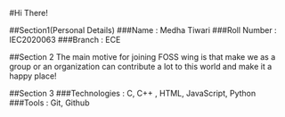 #Hi There!

##Section1(Personal Details)
###Name : Medha Tiwari
###Roll Number : IEC2020063
###Branch : ECE


##Section 2
The main motive for joining FOSS wing is that make we as a group or an organization can contribute a lot to this world and make it a happy place!


##Section 3
###Technologies : C, C++ , HTML, JavaScript, Python
###Tools : Git, Github